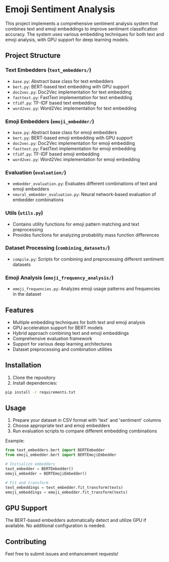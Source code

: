 # Emoji Sentiment Analysis

This project implements a comprehensive sentiment analysis system that combines text and emoji embeddings to improve sentiment classification accuracy. The system uses various embedding techniques for both text and emoji analysis, with GPU support for deep learning models.

## Project Structure

### Text Embedders (`text_embedders/`)
- `base.py`: Abstract base class for text embedders
- `bert.py`: BERT-based text embedding with GPU support
- `doc2vec.py`: Doc2Vec implementation for text embedding
- `fasttext.py`: FastText implementation for text embedding
- `tfidf.py`: TF-IDF based text embedding
- `word2vec.py`: Word2Vec implementation for text embedding

### Emoji Embedders (`emoji_embedder/`)
- `base.py`: Abstract base class for emoji embedders
- `bert.py`: BERT-based emoji embedding with GPU support
- `doc2vec.py`: Doc2Vec implementation for emoji embedding
- `fasttext.py`: FastText implementation for emoji embedding
- `tfidf.py`: TF-IDF based emoji embedding
- `word2vec.py`: Word2Vec implementation for emoji embedding

### Evaluation (`evaluation/`)
- `embedder_evaluation.py`: Evaluates different combinations of text and emoji embedders
- `neural_embedder_evaluation.py`: Neural network-based evaluation of embedder combinations

### Utils (`utils.py`)
- Contains utility functions for emoji pattern matching and text preprocessing
- Provides functions for analyzing probability mass function differences

### Dataset Processing (`combining_datasets/`)
- `compile.py`: Scripts for combining and preprocessing different sentiment datasets

### Emoji Analysis (`emoji_frequency_analysis/`)
- `emoji_frequencies.py`: Analyzes emoji usage patterns and frequencies in the dataset

## Features

- Multiple embedding techniques for both text and emoji analysis
- GPU acceleration support for BERT models
- Hybrid approach combining text and emoji embeddings
- Comprehensive evaluation framework
- Support for various deep learning architectures
- Dataset preprocessing and combination utilities

## Installation

1. Clone the repository
2. Install dependencies:
```bash
pip install -r requirements.txt
```

## Usage

1. Prepare your dataset in CSV format with 'text' and 'sentiment' columns
2. Choose appropriate text and emoji embedders
3. Run evaluation scripts to compare different embedding combinations

Example:
```python
from text_embedders.bert import BERTEmbedder
from emoji_embedder.bert import BERTEmojiEmbedder

# Initialize embedders
text_embedder = BERTEmbedder()
emoji_embedder = BERTEmojiEmbedder()

# Fit and transform
text_embeddings = text_embedder.fit_transform(texts)
emoji_embeddings = emoji_embedder.fit_transform(texts)
```

## GPU Support

The BERT-based embedders automatically detect and utilize GPU if available. No additional configuration is needed.

## Contributing

Feel free to submit issues and enhancement requests! 